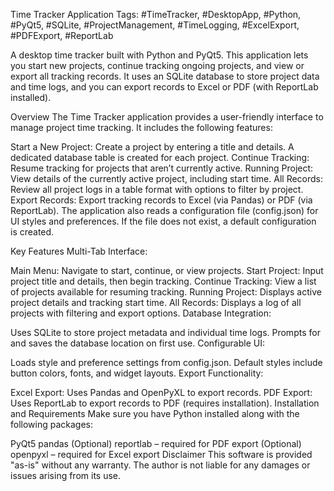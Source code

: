 Time Tracker Application
Tags: #TimeTracker, #DesktopApp, #Python, #PyQt5, #SQLite, #ProjectManagement, #TimeLogging, #ExcelExport, #PDFExport, #ReportLab

A desktop time tracker built with Python and PyQt5. This application lets you start new projects, continue tracking ongoing projects, and view or export all tracking records. It uses an SQLite database to store project data and time logs, and you can export records to Excel or PDF (with ReportLab installed).

Overview
The Time Tracker application provides a user-friendly interface to manage project time tracking. It includes the following features:

Start a New Project: Create a project by entering a title and details. A dedicated database table is created for each project.
Continue Tracking: Resume tracking for projects that aren’t currently active.
Running Project: View details of the currently active project, including start time.
All Records: Review all project logs in a table format with options to filter by project.
Export Records: Export tracking records to Excel (via Pandas) or PDF (via ReportLab).
The application also reads a configuration file (config.json) for UI styles and preferences. If the file does not exist, a default configuration is created.

Key Features
Multi-Tab Interface:

Main Menu: Navigate to start, continue, or view projects.
Start Project: Input project title and details, then begin tracking.
Continue Tracking: View a list of projects available for resuming tracking.
Running Project: Displays active project details and tracking start time.
All Records: Displays a log of all projects with filtering and export options.
Database Integration:

Uses SQLite to store project metadata and individual time logs.
Prompts for and saves the database location on first use.
Configurable UI:

Loads style and preference settings from config.json.
Default styles include button colors, fonts, and widget layouts.
Export Functionality:

Excel Export: Uses Pandas and OpenPyXL to export records.
PDF Export: Uses ReportLab to export records to PDF (requires installation).
Installation and Requirements
Make sure you have Python installed along with the following packages:

PyQt5
pandas
(Optional) reportlab – required for PDF export
(Optional) openpyxl – required for Excel export
Disclaimer
This software is provided "as-is" without any warranty. The author is not liable for any damages or issues arising from its use.
